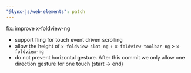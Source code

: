 ```yaml
---
"@lynx-js/web-elements": patch
---
```


fix: improve x-foldview-ng

- support fling for touch event driven scrolling
- allow the height of `x-foldview-slot-ng` + `x-foldview-toolbar-ng` > `x-foldview-ng`
- do not prevent horizontal gesture. After this commit we only allow one direction gesture for one touch (start -> end)
